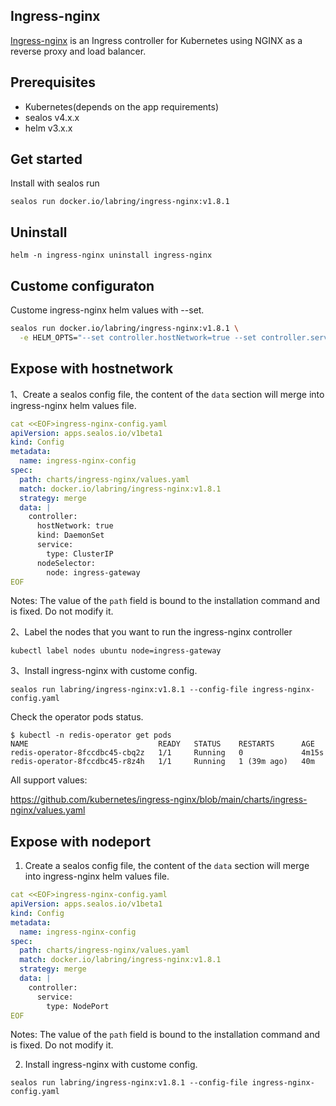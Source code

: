 ## Ingress-nginx

[Ingress-nginx](https://github.com/kubernetes/ingress-nginx) is an Ingress controller for Kubernetes using NGINX as a reverse proxy and load balancer.

## Prerequisites

- Kubernetes(depends on the app requirements)
- sealos v4.x.x
- helm v3.x.x

## Get started

Install with sealos run

```shell
sealos run docker.io/labring/ingress-nginx:v1.8.1
```

## Uninstall

```shell
helm -n ingress-nginx uninstall ingress-nginx
```

## Custome configuraton

Custome ingress-nginx helm values with --set.

```bash
sealos run docker.io/labring/ingress-nginx:v1.8.1 \
  -e HELM_OPTS="--set controller.hostNetwork=true --set controller.service.enabled=false"
```

## Expose with hostnetwork

1、Create a sealos config file, the content of the `data` section will merge into ingress-nginx helm values file.

```yaml
cat <<EOF>ingress-nginx-config.yaml
apiVersion: apps.sealos.io/v1beta1
kind: Config
metadata:
  name: ingress-nginx-config
spec:
  path: charts/ingress-nginx/values.yaml
  match: docker.io/labring/ingress-nginx:v1.8.1
  strategy: merge
  data: |
    controller:
      hostNetwork: true
      kind: DaemonSet
      service:
        type: ClusterIP
      nodeSelector:
        node: ingress-gateway
EOF
```

Notes: The value of the `path` field is bound to the installation command and is fixed. Do not modify it.

2、Label the nodes that you want to run the ingress-nginx controller

```
kubectl label nodes ubuntu node=ingress-gateway
```

3、Install ingress-nginx with custome config.

```shell
sealos run labring/ingress-nginx:v1.8.1 --config-file ingress-nginx-config.yaml
```

Check the operator pods status.

```shell
$ kubectl -n redis-operator get pods 
NAME                             READY   STATUS    RESTARTS      AGE
redis-operator-8fccdbc45-cbq2z   1/1     Running   0             4m15s
redis-operator-8fccdbc45-r8z4h   1/1     Running   1 (39m ago)   40m
```

All support values:

https://github.com/kubernetes/ingress-nginx/blob/main/charts/ingress-nginx/values.yaml

## Expose with nodeport

1. Create a sealos config file, the content of the `data` section will merge into ingress-nginx helm values file.

```yaml
cat <<EOF>ingress-nginx-config.yaml
apiVersion: apps.sealos.io/v1beta1
kind: Config
metadata:
  name: ingress-nginx-config
spec:
  path: charts/ingress-nginx/values.yaml
  match: docker.io/labring/ingress-nginx:v1.8.1
  strategy: merge
  data: |
    controller:
      service:
        type: NodePort
EOF
```

Notes: The value of the `path` field is bound to the installation command and is fixed. Do not modify it.

2. Install ingress-nginx with custome config.

```shell
sealos run labring/ingress-nginx:v1.8.1 --config-file ingress-nginx-config.yaml
```
